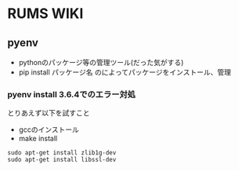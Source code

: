 # RUMS WIKI


## pyenv 
+ pythonのパッケージ等の管理ツール(だった気がする)
+ pip install パッケージ名 のによってパッケージをインストール、管理
### pyenv install 3.6.4でのエラー対処  
とりあえず以下を試すこと
+ gccのインストール  
+ make install  
``` 
sudo apt-get install zlib1g-dev
sudo apt-get install libssl-dev  
```  

